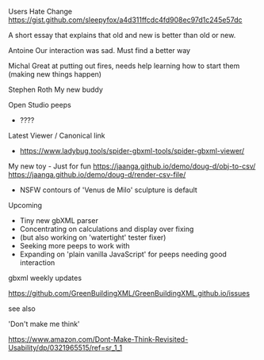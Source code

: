 
Users Hate Change
https://gist.github.com/sleepyfox/a4d311ffcdc4fd908ec97d1c245e57dc 

A short essay that explains that old and new is better than old or new.

Antoine
Our interaction was sad. Must find a better way

Michal
Great at putting out fires, needs help learning how to start them (making new things happen)

Stephen Roth
My new buddy

Open Studio peeps
- ????

Latest Viewer / Canonical link
- https://www.ladybug.tools/spider-gbxml-tools/spider-gbxml-viewer/

My new toy - Just for fun
https://jaanga.github.io/demo/doug-d/obj-to-csv/
https://jaanga.github.io/demo/doug-d/render-csv-file/ 
- NSFW contours of 'Venus de Milo' sculpture is default

Upcoming
- Tiny new gbXML parser
- Concentrating on calculations and display over fixing
- (but also working on 'watertight' tester fixer)
- Seeking more peeps to work with
- Expanding on 'plain vanilla JavaScript' for peeps needing good interaction

gbxml weekly updates

https://github.com/GreenBuildingXML/GreenBuildingXML.github.io/issues

see also

'Don't make me think'

https://www.amazon.com/Dont-Make-Think-Revisited-Usability/dp/0321965515/ref=sr_1_1

